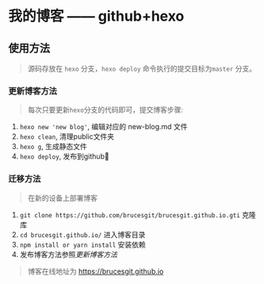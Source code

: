 # 我的博客 —— github+hexo
## 使用方法

> 源码存放在 `hexo` 分支，`hexo deploy` 命令执行的提交目标为`master` 分支。

### 更新博客方法

> 每次只要更新`hexo`分支的代码即可，提交博客步骤:

1. `hexo new 'new blog'`, 编辑对应的 new-blog.md 文件  
2. `hexo clean`, 清理public文件夹  
3. `hexo g`, 生成静态文件  
4. `hexo deploy`, 发布到github  

### 迁移方法

> 在新的设备上部署博客

1. `git clone https://github.com/brucesgit/brucesgit.github.io.gti` 克隆库
2. `cd brucesgit.github.io/` 进入博客目录
3. `npm install or yarn install` 安装依赖
4. 发布博客方法参照*更新博客方法*

> 博客在线地址为 https://brucesgit.github.io